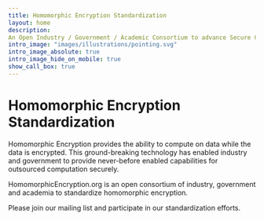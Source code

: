 ```yaml
---
title: Homomorphic Encryption Standardization
layout: home
description: 
An Open Industry / Government / Academic Consortium to advance Secure Computation.
intro_image: "images/illustrations/pointing.svg"
intro_image_absolute: true
intro_image_hide_on_mobile: true
show_call_box: true
---
```


# Homomorphic Encryption Standardization



Homomorphic Encryption provides the ability to compute on data while the data is encrypted.  This ground-breaking technology has enabled industry and government to provide never-before enabled capabilities for outsourced computation securely.

HomomorphicEncryption.org is an open consortium of industry, government and academia to standardize homomorphic encryption.

Please join our mailing list and participate in our standardization efforts.